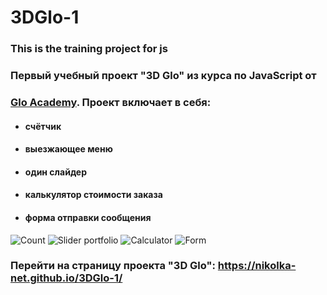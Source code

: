 # 3DGlo-1
### This is the training project for js
### Первый учебный проект "3D Glo" из курса по JavaScript от
### [Glo Academy](https://vk.com/glo_academy). Проект включает в себя:
- #### счётчик
- #### выезжающее меню
- #### один слайдер
- #### калькулятор стоимости заказа
- #### форма отправки сообщения
![Count](https://monosnap.com/image/EJp1FtwcXoPwcfahcxfJcQ1jUh2jU4)
![Slider portfolio](https://monosnap.com/image/pg3U2X11BAPiXo2dvGrxlN2aGP3GMH)
![Calculator](https://monosnap.com/image/Xz358Vc7lGmz9AYKm71KrD8se9sf1R)
![Form](https://monosnap.com/image/kgCcwV09Q6eNpHb009GjCTvV3SA2Pl)

### Перейти на страницу проекта "3D Glo":  https://nikolka-net.github.io/3DGlo-1/
